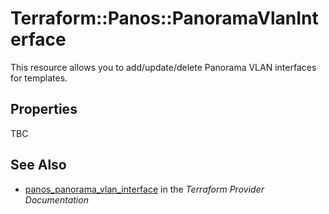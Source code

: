 # Terraform::Panos::PanoramaVlanInterface

This resource allows you to add/update/delete Panorama VLAN interfaces
for templates.

## Properties

TBC

## See Also

* [panos_panorama_vlan_interface](https://www.terraform.io/docs/providers/panos/r/panorama_vlan_interface.html) in the _Terraform Provider Documentation_